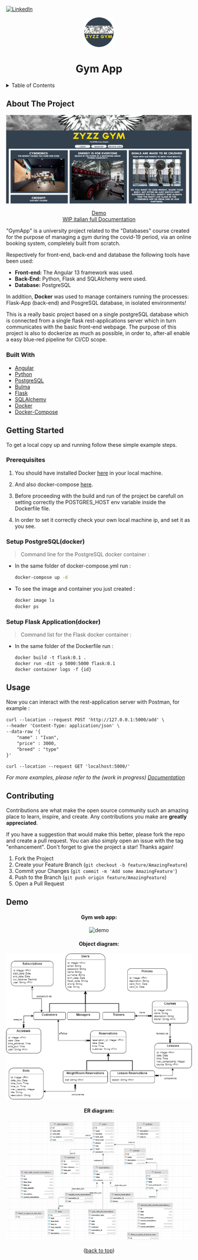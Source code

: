 
<div id="top"></div>

[![LinkedIn][linkedin-shield]][linkedin-url]

<!-- PROJECT LOGO -->
<div align="center">
    <img src="images/logo.png" alt="Logo" width="80" height="80">

  <h1 align="center">Gym App</h3>
</div>

<!-- TABLE OF CONTENTS -->
<details>
  <summary>Table of Contents</summary>
  <ol>
    <li>
      <a href="#about-the-project">About The Project</a>
      <ul>
        <li><a href="#built-with">Built With</a></li>
      </ul>
    </li>
    <li>
      <a href="#getting-started">Getting Started</a>
      <ul>
        <li><a href="#prerequisites">Prerequisites</a></li>
          <li><a href="#setup1">Setup PostgreSQL</a></li>
          <li><a href="#setup2">Setup Flask Application</a></li>
      </ul>
    </li>
    <li><a href="#usage">Usage</a></li>
    <li><a href="#contributing">Contributing</a></li>
    <li><a href="#demo">Demo</a></li>
  </ol>
</details>



<!-- ABOUT THE PROJECT -->
## About The Project


![Product Name Screen Shot][product-screenshot]
<div align="center">
    <a href="#demo">Demo</a> 
    <br>
    <a href="https://github.com/ambrosdavid/GymApp/blob/main/Italian%20Documentation.pdf">WIP italian full Documentation</a>
</div>


"GymApp" is a university project related to the "Databases" course created for the purpose of managing a gym during the covid-19 period, via an online booking system, completely built from scratch.

Respectively for front-end, back-end and database the following tools have been used:
* __Front-end:__ The Angular 13 framework was used.
* __Back-End:__ Python, Flask and SQLAlchemy were used.
* __Database:__ PostgreSQL

In addition, __Docker__ was used to manage containers running the processes: Flask-App (back-end) and PosgreSQL database, in isolated environments!

This is a really basic project based on a single postgreSQL database which is connected from a single flask rest-applications server which in turn communicates with the basic front-end webpage.
The purpose of this project is also to dockerize as much as possible, in order to, after-all enable a easy blue-red pipeline for CI/CD scope.

### Built With


* [Angular](https://angular.io/)
* [Python](https://www.python.org/)
* [PostgreSQL](https://www.postgresql.org/)
* [Bulma](https://bulma.io/)
* [Flask](https://flask.palletsprojects.com/en/2.0.x/)
* [SQLAlchemy](https://flask-sqlalchemy.palletsprojects.com/en/2.x/)
* [Docker](https://www.docker.com/)
* [Docker-Compose](https://docs.docker.com/compose/)




<!-- GETTING STARTED -->
## Getting Started

To get a local copy up and running follow these simple example steps.

### Prerequisites

1. You should have installed Docker [here](https://docs.docker.com/get-docker/) in your local machine.

2. And also docker-compose [here](https://docs.docker.com/compose/install/).

3. Before proceeding with the build and run of the project be carefull on setting correctly the POSTGRES_HOST env variable inside the Dockerfile file.

4. In order to set it correctly check your own local machine ip, and set it as you see.


### Setup PostgreSQL(docker)
<div id="setup1"></div>

>Command line for the PostgreSQL docker container : 

* In the same folder of docker-compose.yml run : 
    ```sh
    docker-compose up -d
    ```

* To see the image and container you just created :
    ```sh
    docker image ls
    docker ps
    ```
### Setup Flask Application(docker)
<div id="setup2"></div>

>Command list for the Flask docker container : 

* In the same folder of the Dockerfile run :

    ```
    docker build -t flask:0.1 .
    docker run -dit -p 5000:5000 flask:0.1
    docker container logs -f {id}
    ```


<!-- USAGE EXAMPLES -->
## Usage

Now you can interact with the rest-application server with Postman, for example : 
```
curl --location --request POST 'http://127.0.0.1:5000/add' \
--header 'Content-Type: application/json' \
--data-raw '{
    "name" : "Ivan",
    "price" : 3000,
    "breed" : "type"
}'
```

```
curl --location --request GET 'localhost:5000/'
```
_For more examples, please refer to the (work in progress) [Documentation](https://github.com/ambrosdavid/GymApp/blob/main/Italian%20Documentation.pdf)_


<!-- CONTRIBUTING -->
## Contributing

Contributions are what make the open source community such an amazing place to learn, inspire, and create. Any contributions you make are **greatly appreciated**.

If you have a suggestion that would make this better, please fork the repo and create a pull request. You can also simply open an issue with the tag "enhancement".
Don't forget to give the project a star! Thanks again!

1. Fork the Project
2. Create your Feature Branch (`git checkout -b feature/AmazingFeature`)
3. Commit your Changes (`git commit -m 'Add some AmazingFeature'`)
4. Push to the Branch (`git push origin feature/AmazingFeature`)
5. Open a Pull Request


## Demo

<div id="demo"></div>

<div align="center">
    <h4> Gym web app:</h4>
    <img src="images/demo.gif" alt="demo"/>
    <br>
    <h4> Object diagram:</h4>
    <img src="images/schemaAoggetti.png" alt="schemaAoggetti"/>
<br>
    <h4> ER diagram:</h4>
    <img src="images/Relazionale.PNG" alt="Relazionale"/>

    
<p>(<a href="#top">back to top</a>)</p>
</div>



<!-- MARKDOWN LINKS & IMAGES -->
<!-- https://www.markdownguide.org/basic-syntax/#reference-style-links -->
[linkedin-shield]: https://img.shields.io/badge/-LinkedIn-black.svg?style=for-the-badge&logo=linkedin&colorB=555
[linkedin-url]: https://www.linkedin.com/in/david-ambros-07404a174/
[product-screenshot]: images/fe.PNG
